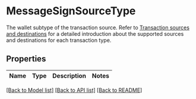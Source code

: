 # MessageSignSourceType

The wallet subtype of the transaction source. Refer to [Transaction sources and destinations](/v2/guides/transactions/sources-and-destinations) for a detailed introduction about the supported sources and destinations for each transaction type. 

## Properties

Name | Type | Description | Notes
------------ | ------------- | ------------- | -------------

[[Back to Model list]](../README.md#documentation-for-models) [[Back to API list]](../README.md#documentation-for-api-endpoints) [[Back to README]](../README.md)


